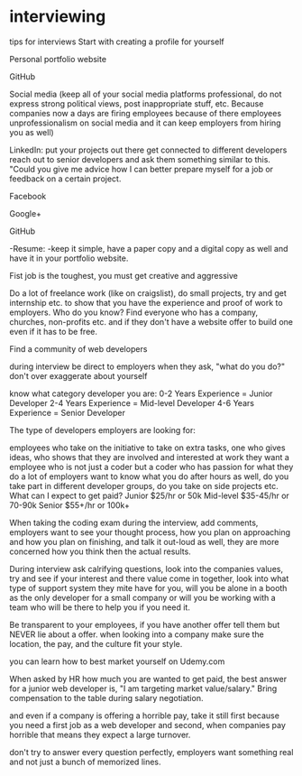 # interviewing
tips for interviews
Start with creating a profile for yourself

Personal portfolio website

GitHub

Social media
(keep all of your social media platforms professional, do not express strong political views, post inappropriate stuff, etc. Because companies now a days are firing employees because of there employees unprofessionalism on social media and it can keep employers from hiring you as well)

LinkedIn: put your projects out there get connected to different developers reach out to senior developers and ask them something similar to this. "Could you give me advice how I can better prepare myself for a job or feedback on a certain project.

Facebook

Google+

GitHub

-Resume: -keep it simple, have a paper copy and a digital copy as well and have it in your portfolio website.

Fist job is the toughest, you must get creative and aggressive

Do a lot of freelance work (like on craigslist), do small projects, try and get internship etc. to show that you have the experience and proof of work to employers. Who do you know? Find everyone who has a company, churches, non-profits etc. and if they don't have a website offer to build one even if it has to be free.

Find a community of web developers

during interview be direct to employers when they ask, "what do you do?" don't over exaggerate about yourself

know what category developer you are: 0-2 Years Experience = Junior Developer 2-4 Years Experience = Mid-level Developer 4-6 Years Experience = Senior Developer

The type of developers employers are looking for:

employees who take on the initiative to take on extra tasks, one who gives ideas, who shows that they are involved and interested at work
they want a employee who is not just a coder but a coder who has passion for what they do
a lot of employers want to know what you do after hours as well, do you take part in different developer groups, do you take on side projects etc.
What can I expect to get paid? Junior $25/hr or 50k Mid-level $35-45/hr or 70-90k Senior $55+/hr or 100k+

When taking the coding exam during the interview, add comments, employers want to see your thought process, how you plan on approaching and how you plan on finishing, and talk it out-loud as well, they are more concerned how you think then the actual results.

During interview ask calrifying questions, look into the companies values, try and see if your interest and there value come in together, look into what type of support system they mite have for you, will you be alone in a booth as the only developer for a small company or will you be working with a team who will be there to help you if you need it.

Be transparent to your employees, if you have another offer tell them but NEVER lie about a offer. when looking into a company make sure the location, the pay, and the culture fit your style.

you can learn how to best market yourself on Udemy.com

When asked by HR how much you are wanted to get paid, the best answer for a junior web developer is, "I am targeting market value/salary." Bring compensation to the table during salary negotiation.

and even if a company is offering a horrible pay, take it still first because you need a first job as a web developer and second, when companies pay horrible that means they expect a large turnover.

don't try to answer every question perfectly, employers want something real and not just a bunch of memorized lines.
